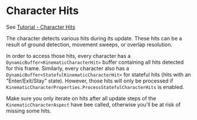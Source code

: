 
# Character Hits

See [Tutorial - Character Hits](../Tutorial/tutorial-characterhits.md)

The character detects various hits during its update. These hits can be a result of ground detection, movement sweeps, or overlap resolution.

In order to access those hits, every character has a `DynamicBuffer<KinematicCharacterHit>` buffer containing all hits detected for this frame. Similarly, every character also has a `DynamicBuffer<StatefulKinematicCharacterHit>` for stateful hits (hits with an "Enter/Exit/Stay" state). However, those hits will only be processed if `KinematicCharacterProperties.ProcessStatefulCharacterHits` is enabled.

Make sure you only iterate on hits after all update steps of the `KinematicCharacterAspect` have bee called, otherwise you'll be at risk of missing some hits.